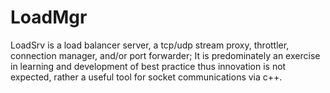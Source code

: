 # LoadMgr

LoadSrv is a load balancer server, a tcp/udp stream proxy,
throttler, connection manager, and/or port forwarder;
It is predominately an exercise in learning and development
of best practice thus innovation is not expected, rather a 
useful tool for socket communications via c++.
